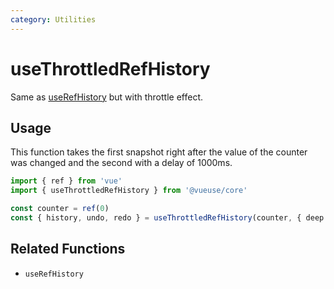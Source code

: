 ```yaml
---
category: Utilities
---
```


# useThrottledRefHistory

Same as [useRefHistory](https://vueuse.org/core/useRefHistory/) but with throttle effect.

## Usage
This function takes the first snapshot right after the value of the counter was changed and the second with a delay of 1000ms.

```ts
import { ref } from 'vue' 
import { useThrottledRefHistory } from '@vueuse/core'

const counter = ref(0)
const { history, undo, redo } = useThrottledRefHistory(counter, { deep: true, throttle: 1000 })
```
## Related Functions

- `useRefHistory`